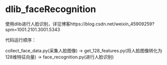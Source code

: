 # dlib_faceRecognition
使用dlib进行人脸识别，详见博客https://blog.csdn.net/weixin_45909259?spm=1001.2101.3001.5343

代码运行顺序：

collect_face_data.py(采集人脸图像) -> get_128_features.py(将人脸图像转化为128维特征向量) -> face_recognition.py(进行人脸识别)
